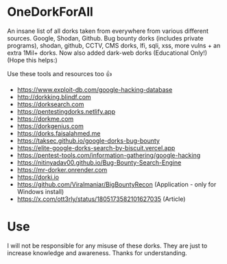 # OneDorkForAll
An insane list of all dorks taken from everywhere from various different sources. Google, Shodan, Github.
Bug bounty dorks (includes private programs), shodan, github, CCTV, CMS dorks, lfi, sqli, xss, more vulns + an extra 1Mil+ dorks.
Now also added dark-web dorks (Educational Only!) (Hope this helps:)

Use these tools and resources too 👍
- https://www.exploit-db.com/google-hacking-database
- http://dorkking.blindf.com
- https://dorksearch.com
- https://pentestingdorks.netlify.app
- https://dorkme.com
- https://dorkgenius.com
- https://dorks.faisalahmed.me
- https://taksec.github.io/google-dorks-bug-bounty
- https://elite-google-dorks-search-by-biscuit.vercel.app
- https://pentest-tools.com/information-gathering/google-hacking
- https://nitinyadav00.github.io/Bug-Bounty-Search-Engine
- https://mr-dorker.onrender.com
- https://dorki.io
- https://github.com/Viralmaniar/BigBountyRecon (Application - only for Windows install)
- https://x.com/ott3rly/status/1805173582101627035 (Article)

# Use
I will not be responsible for any misuse of these dorks. They are just to increase knowledge and awareness. Thanks for understanding.
